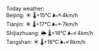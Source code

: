 Today weather:  
Beijing: ☀️   🌡️+15°C 🌬️↖4km/h  
Tianjin: ☀️   🌡️+17°C 🌬️←7km/h  
Shijiazhuang: 🌦   🌡️+18°C 🌬️↙4km/h  
Tangshan: ☀️   🌡️+16°C 🌬️↙8km/h  
